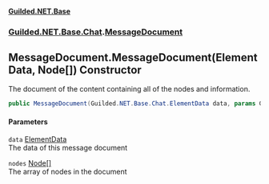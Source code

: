 #### [Guilded.NET.Base](Guilded_NET_Base.md 'Guilded.NET.Base')
### [Guilded.NET.Base.Chat](Guilded_NET_Base.md#Guilded_NET_Base_Chat 'Guilded.NET.Base.Chat').[MessageDocument](MessageDocument.md 'Guilded.NET.Base.Chat.MessageDocument')
## MessageDocument.MessageDocument(ElementData, Node[]) Constructor
The document of the content containing all of the nodes and information.  
```csharp
public MessageDocument(Guilded.NET.Base.Chat.ElementData data, params Guilded.NET.Base.Chat.Node[] nodes);
```
#### Parameters
<a name='Guilded_NET_Base_Chat_MessageDocument_MessageDocument(Guilded_NET_Base_Chat_ElementData_Guilded_NET_Base_Chat_Node__)_data'></a>
`data` [ElementData](ElementData.md 'Guilded.NET.Base.Chat.ElementData')  
The data of this message document
  
<a name='Guilded_NET_Base_Chat_MessageDocument_MessageDocument(Guilded_NET_Base_Chat_ElementData_Guilded_NET_Base_Chat_Node__)_nodes'></a>
`nodes` [Node](Node.md 'Guilded.NET.Base.Chat.Node')[[]](https://docs.microsoft.com/en-us/dotnet/api/System.Array 'System.Array')  
The array of nodes in the document
  
